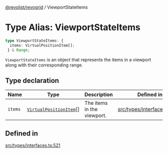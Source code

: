 [@revolist/revogrid](README.md) / ViewportStateItems

# Type Alias: ViewportStateItems

```ts
type ViewportStateItems: {
  items: VirtualPositionItem[];
 } & Range;
```

`ViewportStateItems` is an object that represents the items in a viewport
along with their corresponding range.

## Type declaration

| Name | Type | Description | Defined in |
| ------ | ------ | ------ | ------ |
| `items` | [`VirtualPositionItem`](Interface.VirtualPositionItem.md)[] | The items in the viewport. | [src/types/interfaces.ts:525](https://github.com/revolist/revogrid/blob/4748dc40d552fad7de1d972fe2fbcf7386e67858/src/types/interfaces.ts#L525) |

## Defined in

[src/types/interfaces.ts:521](https://github.com/revolist/revogrid/blob/4748dc40d552fad7de1d972fe2fbcf7386e67858/src/types/interfaces.ts#L521)
